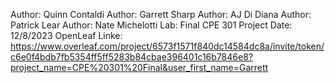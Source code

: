 Author: Quinn Contaldi
Author: Garrett Sharp
Author: AJ Di Diana
Author: Patrick Lear
Author: Nate Michelotti 
Lab: Final CPE 301 Project
Date: 12/8/2023
OpenLeaf Linke: https://www.overleaf.com/project/6573f1571f840dc14584dc8a/invite/token/c6e0f4bdb7fb5354ff5ff5283b84cbae396401c16b7846e8?project_name=CPE%20301%20Final&user_first_name=Garrett
